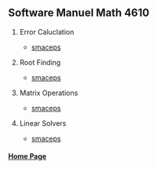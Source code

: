 ## Software Manuel Math 4610


1. Error Caluclation
    * [smaceps](https://gbmitchell.github.io/math4610/softwareManuel/errorCalculation/smaceps)
  
2. Root Finding
    * [smaceps](https://gbmitchell.github.io/math4610/softwareManuel/rootFinding/smaceps)
 
3. Matrix Operations
    * [smaceps](https://gbmitchell.github.io/math4610/softwareManuel/matrixOperations/smaceps)
 
4. Linear Solvers
    * [smaceps](https://gbmitchell.github.io/math4610/softwareManuel/linearSolvers/smaceps)
  
  
#### [Home Page](https://gbmitchell.github.io/)
